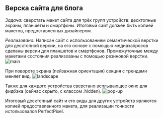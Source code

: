 ## Верска сайта для блога
*Задача:* сверстать макет сайта для трёх групп устройств: десктопные экраны, планшеты и смартфоны. Итоговый сайт должен быть копией макетов, предоставленных дизайнером.

*Реализовано:* Написан сайт с использованием семантической верстки для десктопной версии, на его основе с помощью медиазапросов сделаны версии для планшетов и смартфонов.
Промежуточные между макетами состояния реализованы с помощью резиновой верстки. 
![main](https://user-images.githubusercontent.com/110459187/215475964-9ef81112-6d23-45ac-83e9-68405fbbe3b0.gif)

При повороте экрана (пейзажная ориентация) секция с трендами меняет вид.
![landscape](https://user-images.githubusercontent.com/110459187/215478337-376558af-1a66-4796-afa1-f8a55d07e421.gif)

Также для каждого устройства сверстано всплывающее окно для фидбэка (сейчас скрыто, с классом .hidden).
![pop-up](https://user-images.githubusercontent.com/110459187/215480355-b3883a36-b1dc-43df-8c17-ed8abea6f12f.gif)

Итоговый десктопный сайт и его виды для других устройств являются копией предоставленного макета, для реализации точности истользовался PerfectPixel.
